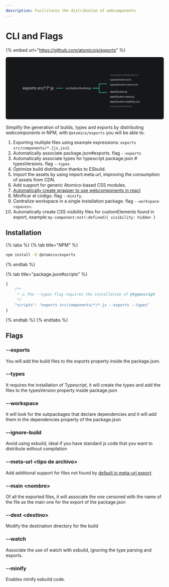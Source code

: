 ```yaml
---
description: Facilitates the distribution of webcomponents
---
```


# CLI and Flags

{% embed url="https://github.com/atomicojs/exports" %}

![](../.gitbook/assets/grupo-2.png)

Simplify the generation of builds, types and exports by distributing webcomponents in NPM, with `@atomico/exports` you will be able to:

1. Exporting multiple files using example expressions: `exports src/components/*.{js,jsx}`.
2. Automatically associate package.json#exports. flag `--exports`
3. Automatically associate types for typescript package.json # typesVersions. flag `--types`
4. Optimize build distribution thanks to ESbuild.
5. Import the assets by using import.meta.url,  improving the consumption of assets from CDN.
6. Add support for generic Atomico-based CSS modules.
7. [Automatically create wrapper to use webcomponents in react](atomico-exports/wrapper-for-react.md)
8. Minificar el código. flag `--minify`.
9. Centralize workspace in a single installation package. flag `--workspace <spaces>`.
10. Automatically create CSS visibility files for customElements found in export, example `my-component:not(:defined){ visibility: hidden }`

## Installation

{% tabs %}
{% tab title="NPM" %}
```bash
npm install -D @atomico/exports
```
{% endtab %}

{% tab title="package.json#scripts" %}
```javascript
{
    /**
     * ⚠️ The --types flag requires the installation of @typescript
     */
    "scripts": "exports src/components/*/*.js --exports --types"
}
```
{% endtab %}
{% endtabs %}

## Flags

### --exports

You will add the build files to the exports property inside the package.json.

### --types

It requires the installation of Typescript, it will create the types and add the files to the typesVersion property inside package.json

### --workspace

It will look for the subpackages that declare dependencies and it will add them in the dependencies property of the package.json

### --ignore-build

Avoid using esbuild, ideal if you have standard js code that you want to distribute without compilation

### --meta-url \<tipo de archivo>

Add additional support for files not found by [default in meta-url export](https://github.com/atomicojs/exports/blob/master/src/module.js#L23-L42).

### --main \<nombre>

Of all the exported files, it will associate the one censored with the name of the file as the main one for the export of the package.json

### --dest \<destino>

Modify the destination directory for the build

### --watch

Associate the use of watch with esbuild, ignoring the type parsing and exports.

### --minify

Enables minify esbuild code.
